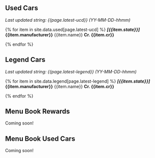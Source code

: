 ---
---
## Used Cars

_Last updated string: {{page.latest-ucd}} (YY-MM-DD-hhmm)_

{% for item in site.data.used[page.latest-ucd] %}
***\[{{item.state}}\]***
**{{item.manufacturer}}** {{item.name}}
**Cr. {{item.cr}}**


{% endfor %}

## Legend Cars

_Last updated string: {{page.latest-legend}} (YY-MM-DD-hhmm)_

{% for item in site.data.legend[page.latest-legend] %}
***\[{{item.state}}\]***
**{{item.manufacturer}}** {{item.name}}
**Cr. {{item.cr}}**


{% endfor %}

## Menu Book Rewards

Coming soon!

## Menu Book Used Cars

Coming soon!
